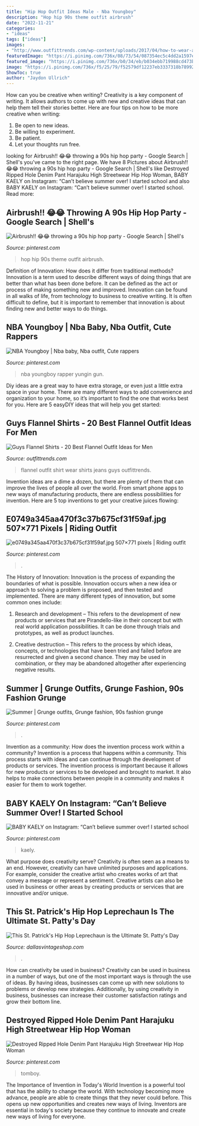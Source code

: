```yaml
---
title: "Hip Hop Outfit Ideas Male - Nba Youngboy"
description: "Hop hip 90s theme outfit airbrush"
date: "2022-11-21"
categories:
- "ideas"
tags: ["ideas"]
images:
- "http://www.outfittrends.com/wp-content/uploads/2017/04/how-to-wear-a-blue-flannel-shirt.jpg"
featuredImage: "https://i.pinimg.com/736x/08/73/54/087354ec5c4dd2a1597e6e02ce52f645--s-theme-party-outfit-hip-hop-s-hip-hop-party.jpg?b=t"
featured_image: "https://i.pinimg.com/736x/b0/34/eb/b034ebb719988cd473b0ce6c1221bfd6.jpg"
image: "https://i.pinimg.com/736x/f5/25/79/f52579df12237eb3337318b789922e5f--riding-outfits-equestrian-fashion.jpg"
ShowToc: true
author: "Jaydon Ullrich"
---
```



How can you be creative when writing?
Creativity is a key component of writing. It allows authors to come up with new and creative ideas that can help them tell their stories better. Here are four tips on how to be more creative when writing:
1. Be open to new ideas.
2. Be willing to experiment.
3. Be patient.
4. Let your thoughts run free.

	

		
looking for Airbrush!! 😂😂 throwing a 90s hip hop party - Google Search | Shell&#039;s you've came to the right page. We have 8 Pictures about Airbrush!! 😂😂 throwing a 90s hip hop party - Google Search | Shell&#039;s like Destroyed Ripped Hole Denim Pant Harajuku High Streetwear Hip Hop Woman, BABY KAELY on Instagram: “Can’t believe summer over! I started school and also BABY KAELY on Instagram: “Can’t believe summer over! I started school. Read more:
		
    
## Airbrush!! 😂😂 Throwing A 90s Hip Hop Party - Google Search | Shell&#039;s

<img loading=lazy src="https://i.pinimg.com/736x/08/73/54/087354ec5c4dd2a1597e6e02ce52f645--s-theme-party-outfit-hip-hop-s-hip-hop-party.jpg?b=t" onerror="this.onerror=null;this.src='https://tse2.mm.bing.net/th?id=OIP.zKdkenhiEC3gUTElCTK6IwHaJ-&amp;pid=15.1';" alt="Airbrush!! 😂😂 throwing a 90s hip hop party - Google Search | Shell&#039;s">

_Source: pinterest.com_

>hop hip 90s theme outfit airbrush. 

	

Definition of Innovation: How does it differ from traditional methods?
Innovation is a term used to describe different ways of doing things that are better than what has been done before. It can be defined as the act or process of making something new and improved. Innovation can be found in all walks of life, from technology to business to creative writing. It is often difficult to define, but it is important to remember that innovation is about finding new and better ways to do things.

    
## NBA Youngboy | Nba Baby, Nba Outfit, Cute Rappers

<img loading=lazy src="https://i.pinimg.com/736x/92/af/4f/92af4f40e69693e6a0449ce53b82e8ca.jpg" onerror="this.onerror=null;this.src='https://tse3.mm.bing.net/th?id=OIP.VMAlGvpfhMN1YSgU38wJtQHaNK&amp;pid=15.1';" alt="NBA Youngboy | Nba baby, Nba outfit, Cute rappers">

_Source: pinterest.com_

>nba youngboy rapper yungin gun. 

	

Diy ideas are a great way to have extra storage, or even just a little extra space in your home. There are many different ways to add convenience and organization to your home, so it’s important to find the one that works best for you. Here are 5 easyDIY ideas that will help you get started: 

    
## Guys Flannel Shirts - 20 Best Flannel Outfit Ideas For Men

<img loading=lazy src="http://www.outfittrends.com/wp-content/uploads/2017/04/how-to-wear-a-blue-flannel-shirt.jpg" onerror="this.onerror=null;this.src='https://tse3.mm.bing.net/th?id=OIP.SMyGtcBaBElOWijIJjkZaQHaJP&amp;pid=15.1';" alt="Guys Flannel Shirts - 20 Best Flannel Outfit Ideas for Men">

_Source: outfittrends.com_

>flannel outfit shirt wear shirts jeans guys outfittrends. 

	

Invention ideas are a dime a dozen, but there are plenty of them that can improve the lives of people all over the world. From smart phone apps to new ways of manufacturing products, there are endless possibilities for invention. Here are 5 top inventions to get your creative juices flowing: 

    
## E0749a345aa470f3c37b675cf31f59af.jpg 507×771 Pixels | Riding Outfit

<img loading=lazy src="https://i.pinimg.com/736x/f5/25/79/f52579df12237eb3337318b789922e5f--riding-outfits-equestrian-fashion.jpg" onerror="this.onerror=null;this.src='https://tse1.mm.bing.net/th?id=OIP.tF0k2YhzWkJMI-ihiV2VzwHaLQ&amp;pid=15.1';" alt="e0749a345aa470f3c37b675cf31f59af.jpg 507×771 pixels | Riding outfit">

_Source: pinterest.com_

>. 

	

The History of Innovation:
Innovation is the process of expanding the boundaries of what is possible. Innovation occurs when a new idea or approach to solving a problem is proposed, and then tested and implemented. There are many different types of innovation, but some common ones include:
1. Research and development – This refers to the development of new products or services that are Pirandello-like in their concept but with real world application possibilities. It can be done through trials and prototypes, as well as product launches.

2. Creative destruction – This refers to the process by which ideas, concepts, or technologies that have been tried and failed before are resurrected and given a second chance. They may be used in combination, or they may be abandoned altogether after experiencing negative results.


    
## Summer | Grunge Outfits, Grunge Fashion, 90s Fashion Grunge

<img loading=lazy src="https://i.pinimg.com/736x/71/6f/a3/716fa323eaf9889c7f5efc0de6567ee3.jpg" onerror="this.onerror=null;this.src='https://tse3.mm.bing.net/th?id=OIP.rXXWMaVixhfWrfs7CfJBJgHaI3&amp;pid=15.1';" alt="Summer | Grunge outfits, Grunge fashion, 90s fashion grunge">

_Source: pinterest.com_

>. 

	

Invention as a community: How does the invention process work within a community?
Invention is a process that happens within a community. This process starts with ideas and can continue through the development of products or services. The invention process is important because it allows for new products or services to be developed and brought to market. It also helps to make connections between people in a community and makes it easier for them to work together.

    
## BABY KAELY On Instagram: “Can’t Believe Summer Over! I Started School

<img loading=lazy src="https://i.pinimg.com/736x/93/81/67/9381670b7b7b87e5bd2783f99f051435.jpg" onerror="this.onerror=null;this.src='https://tse4.mm.bing.net/th?id=OIP.YKdls_vNQ2n4ihUitYvrNQHaJQ&amp;pid=15.1';" alt="BABY KAELY on Instagram: “Can’t believe summer over! I started school">

_Source: pinterest.com_

>kaely. 

	

What purpose does creativity serve?
Creativity is often seen as a means to an end. However, creativity can have unlimited purposes and applications. For example, consider the creative artist who creates works of art that convey a message or represent a sentiment. Creative artists can also be used in business or other areas by creating products or services that are innovative and/or unique.

    
## This St. Patrick&#039;s Hip Hop Leprechaun Is The Ultimate St. Patty&#039;s Day

<img loading=lazy src="https://dallasvintageshop.com/wp-content/uploads/2009/07/Photo-Jan-20-5-41-31-PM.jpg" onerror="this.onerror=null;this.src='https://tse1.mm.bing.net/th?id=OIP.hYk0FHgwhOClVE8z7410kAAAAA&amp;pid=15.1';" alt="This St. Patrick&#039;s Hip Hop Leprechaun is the Ultimate St. Patty&#039;s Day">

_Source: dallasvintageshop.com_

>. 

	

How can creativity be used in business?
Creativity can be used in business in a number of ways, but one of the most important ways is through the use of ideas. By having ideas, businesses can come up with new solutions to problems or develop new strategies. Additionally, by using creativity in business, businesses can increase their customer satisfaction ratings and grow their bottom line.

    
## Destroyed Ripped Hole Denim Pant Harajuku High Streetwear Hip Hop Woman

<img loading=lazy src="https://i.pinimg.com/736x/b0/34/eb/b034ebb719988cd473b0ce6c1221bfd6.jpg" onerror="this.onerror=null;this.src='https://tse3.mm.bing.net/th?id=OIP.uB0QyPNCgJrbyHoiFKFjHwHaHb&amp;pid=15.1';" alt="Destroyed Ripped Hole Denim Pant Harajuku High Streetwear Hip Hop Woman">

_Source: pinterest.com_

>tomboy. 

	

The Importance of Invention in Today's World
Invention is a powerful tool that has the ability to change the world. With technology becoming more advance, people are able to create things that they never could before. This opens up new opportunities and creates new ways of living. Inventors are essential in today's society because they continue to innovate and create new ways of living for everyone.

